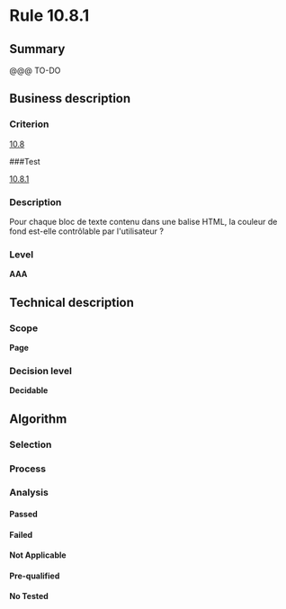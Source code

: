 # Rule 10.8.1

## Summary

@@@ TO-DO

## Business description

### Criterion

[10.8](http://references.modernisation.gouv.fr/sites/default/files/RGAA3_RC2-1/referentiel_technique.htm#crit-10-8)

###Test

[10.8.1](http://references.modernisation.gouv.fr/sites/default/files/RGAA3_RC2-1/referentiel_technique.htm#test-10-8-1)

### Description

Pour chaque bloc de texte contenu dans une balise HTML, la couleur de fond est-elle contr&ocirc;lable par l'utilisateur ?

### Level

**AAA**

## Technical description

### Scope

**Page**

### Decision level

**Decidable**

## Algorithm

### Selection

### Process

### Analysis

#### Passed

#### Failed

#### Not Applicable

#### Pre-qualified

#### No Tested 






